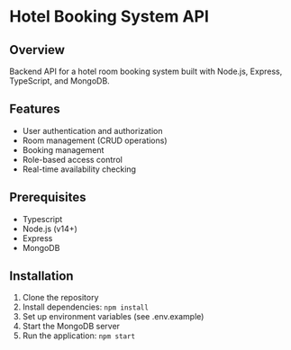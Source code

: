 # Hotel Booking System API

## Overview

Backend API for a hotel room booking system built with Node.js, Express, TypeScript, and MongoDB.

## Features

- User authentication and authorization
- Room management (CRUD operations)
- Booking management
- Role-based access control
- Real-time availability checking

## Prerequisites

- Typescript
- Node.js (v14+)
- Express
- MongoDB

## Installation

1. Clone the repository
2. Install dependencies: `npm install`
3. Set up environment variables (see .env.example)
4. Start the MongoDB server
5. Run the application: `npm start`
